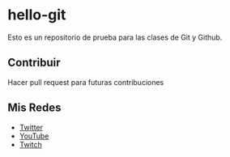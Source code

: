# hello-git
Esto es un repositorio de prueba para las clases de Git y Github.

## Contribuir
Hacer pull request para futuras contribuciones

## Mis Redes
- [Twitter](https://x.com/varko___)
- [YouTube](https://www.youtube.com/@varkoms)
- [Twitch](https://www.twitch.tv/varko___)
